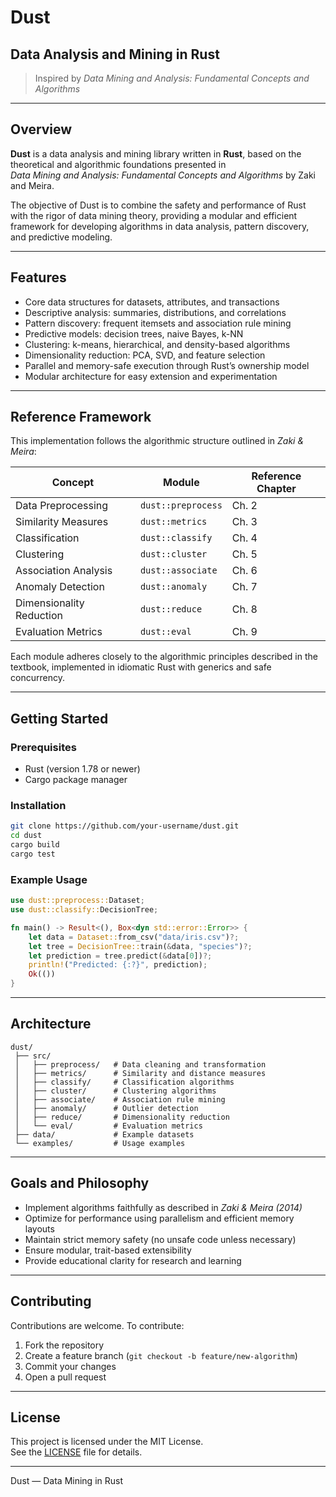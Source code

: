 # Dust
## Data Analysis and Mining in Rust

> Inspired by *Data Mining and Analysis: Fundamental Concepts and Algorithms*  

---

## Overview

**Dust** is a data analysis and mining library written in **Rust**, based on the theoretical and algorithmic foundations presented in  
*Data Mining and Analysis: Fundamental Concepts and Algorithms* by Zaki and Meira.

The objective of Dust is to combine the safety and performance of Rust with the rigor of data mining theory, providing a modular and efficient framework for developing algorithms in data analysis, pattern discovery, and predictive modeling.

---

## Features

- Core data structures for datasets, attributes, and transactions  
- Descriptive analysis: summaries, distributions, and correlations  
- Pattern discovery: frequent itemsets and association rule mining  
- Predictive models: decision trees, naive Bayes, k-NN  
- Clustering: k-means, hierarchical, and density-based algorithms  
- Dimensionality reduction: PCA, SVD, and feature selection  
- Parallel and memory-safe execution through Rust’s ownership model  
- Modular architecture for easy extension and experimentation

---

## Reference Framework

This implementation follows the algorithmic structure outlined in *Zaki & Meira*:

| Concept | Module | Reference Chapter |
|----------|---------|-------------------|
| Data Preprocessing | `dust::preprocess` | Ch. 2 |
| Similarity Measures | `dust::metrics` | Ch. 3 |
| Classification | `dust::classify` | Ch. 4 |
| Clustering | `dust::cluster` | Ch. 5 |
| Association Analysis | `dust::associate` | Ch. 6 |
| Anomaly Detection | `dust::anomaly` | Ch. 7 |
| Dimensionality Reduction | `dust::reduce` | Ch. 8 |
| Evaluation Metrics | `dust::eval` | Ch. 9 |

Each module adheres closely to the algorithmic principles described in the textbook, implemented in idiomatic Rust with generics and safe concurrency.

---

## Getting Started

### Prerequisites

- Rust (version 1.78 or newer)
- Cargo package manager

### Installation

```bash
git clone https://github.com/your-username/dust.git
cd dust
cargo build
cargo test
```

### Example Usage

```rust
use dust::preprocess::Dataset;
use dust::classify::DecisionTree;

fn main() -> Result<(), Box<dyn std::error::Error>> {
    let data = Dataset::from_csv("data/iris.csv")?;
    let tree = DecisionTree::train(&data, "species")?;
    let prediction = tree.predict(&data[0])?;
    println!("Predicted: {:?}", prediction);
    Ok(())
}
```

---

## Architecture

```
dust/
 ├── src/
 │   ├── preprocess/   # Data cleaning and transformation
 │   ├── metrics/      # Similarity and distance measures
 │   ├── classify/     # Classification algorithms
 │   ├── cluster/      # Clustering algorithms
 │   ├── associate/    # Association rule mining
 │   ├── anomaly/      # Outlier detection
 │   ├── reduce/       # Dimensionality reduction
 │   └── eval/         # Evaluation metrics
 ├── data/             # Example datasets
 └── examples/         # Usage examples
```

---

## Goals and Philosophy

- Implement algorithms faithfully as described in *Zaki & Meira (2014)*  
- Optimize for performance using parallelism and efficient memory layouts  
- Maintain strict memory safety (no unsafe code unless necessary)  
- Ensure modular, trait-based extensibility  
- Provide educational clarity for research and learning

---

## Contributing

Contributions are welcome. To contribute:

1. Fork the repository  
2. Create a feature branch (`git checkout -b feature/new-algorithm`)  
3. Commit your changes  
4. Open a pull request

---

## License

This project is licensed under the MIT License.  
See the [LICENSE](LICENSE) file for details.

---

Dust — Data Mining in Rust

